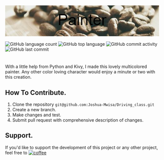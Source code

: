 ![Painter logo](https://github.com/Joshua-Mwisa/painter/blob/master/Painter.png)

![GitHub language count](https://img.shields.io/github/languages/count/Joshua-Mwisa/painter) 
![GitHub top language](https://img.shields.io/github/languages/top/Joshua-Mwisa/painter)
![GitHub commit activity](https://img.shields.io/github/commit-activity/w/Joshua-Mwisa/painter) 
![GitHub last commit](https://img.shields.io/github/last-commit/Joshua-Mwisa/painter)

#

With a little help from Python and Kivy, I made this lovely multicolored painter. Any other color loving character would enjoy a minute or two with this creation.


## How To Contribute.

1. Clone the repository ``` git@github.com:Joshua-Mwisa/Driving_class.git ```
2. Create a new branch.
3. Make changes and test.
4. Submit pull request with comprehensive description of changes.

## Support.

If you'd like to support the development of this project or any other project, feel free to [![coffee](https://github.com/Joshua-Mwisa/Driving_class/blob/master/coffee.png)](https://www.buymeacoffee.com/josh_m) 
